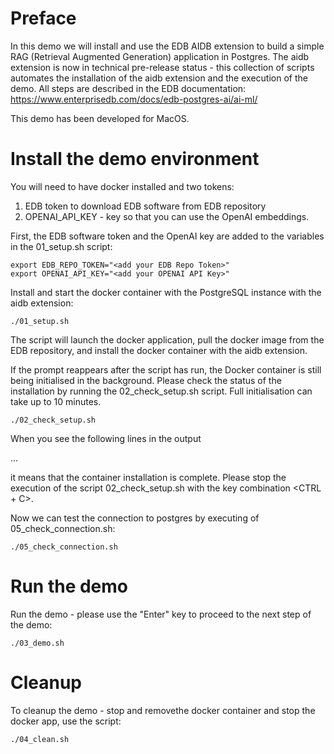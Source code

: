 # Preface
In this demo we will install and use the EDB AIDB extension to build a simple RAG (Retrieval Augmented Generation) application in Postgres.
The aidb extension is now in technical pre-release status - this collection of scripts automates the installation of the aidb extension and the execution of the demo.
All steps are described in the EDB documentation: https://www.enterprisedb.com/docs/edb-postgres-ai/ai-ml/

This demo has been developed for MacOS.

# Install the demo environment

You will need to have docker installed and two tokens:
1. EDB token to download EDB software from EDB repository
2. OPENAI_API_KEY - key so that you can use the OpenAI embeddings. 

First, the EDB software token and the OpenAI key are added to the variables in the 01_setup.sh script:

```
export EDB_REPO_TOKEN="<add your EDB Repo Token>"
export OPENAI_API_KEY="<add your OPENAI API Key>"
```

Install and start the docker container with the PostgreSQL instance with the aidb extension:

```
./01_setup.sh
```

The script will launch the docker application, pull the docker image from the EDB repository, and install the docker container with the aidb extension.

If the prompt reappears after the script has run, the Docker container is still being initialised in the background. Please check the status of the installation by running the 02_check_setup.sh script. Full initialisation can take up to 10 minutes.

```
./02_check_setup.sh
```

When you see the following lines in the output

...

it means that the container installation is complete.
Please stop the execution of the script 02_check_setup.sh with the key combination <CTRL + C>.

Now we can test the connection to postgres by executing of 05_check_connection.sh:

```
./05_check_connection.sh
```

# Run the demo
Run the demo - please use the "Enter" key to proceed to the next step of the demo:

```
./03_demo.sh
```

# Cleanup
To cleanup the demo - stop and removethe docker container and stop the docker app, use the script:

```
./04_clean.sh
```


